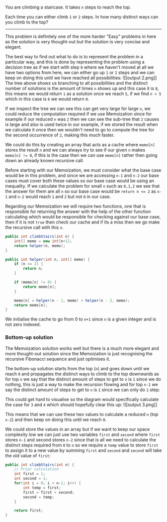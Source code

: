 You are climbing a staircase. It takes `n` steps to reach the top.

Each time you can either climb `1` or `2` steps. In how many distinct ways can you climb to the top?
***
This problem is definitely one of the more harder "Easy" problems in here as the solution is very thought-out but the solution is very concise and elegant.

The best way to find out what to do is to represent the problem in a particular way, and this is done by representing the problem using a decision tree as if we start with step `0` where we haven't moved at all we have two options from here, we can either go up `1` or `2` steps and we can keep on doing this until we have reached all possibilities:
![[output 2.png]]
The tree above shows us branching to all possibilities and the distinct number of solutions is the amount of times `n` shows up and this case it is `8`, this means we would return `1` as a solution once we reach `5`, if we find `n > 5` which in this case is `6` we would return `0`. 

If we inspect the tree we can see this can get very large for large `n`, we could reduce the computation required if we use Memoization since for example if our reduced `n` was `2` then we can see the sub-tree that `2` causes is large and also is used twice in our example, if we stored the result when we calculate it once then we wouldn't need to go to compute the tree for the second occurrence of `2`, making this much faster.

We could do this by creating an array that acts as a cache where `memo[n]` stores the result `n` and we can always try to see if our given `n` makes `memo[n] != 0`, if this is the case then we can use `memo[n]` rather then going down an already known recursive call. 

Before starting with our Memoization, we must consider what the base case would be in this problem, and since we are accessing `n-1` and `n-2` our base cases must cover both these values so our base case would be using an inequality. If we calculate the problem for small `n` such as `0,1,2` we see that the answer for them are all `n` so our base case would be `return n <= 2` as `n-1` and `n-2` would reach `1` and `2` but not `0` in our case.

Regarding our Memoization we will require two functions, one that is responsible for returning the answer with the help of the other function calculating which would be responsible for checking against our base case, then if it is not `true` then check our cache and if its a miss then we go make the recursive call with this `n`.

```java
public int climbStairs(int n) {
	int[] memo = new int[n+1];
	return helper(n, memo);
}

public int helper(int n, int[] memo) {
	if (n <= 2) {
		return n;
	}

	if (memo[n] != 0) {
		return memo[n];
	}

	memo[n] = helper(n - 1, memo) + helper(n - 2, memo);
	return memo[n];	
}
```
We initialise the cache to go from 0 to `n+1` since `n` is a given integer and is not zero indexed.
### Bottom-up solution
The Memoization solution works well but there is a much more elegant and more thought-out solution since the Memoization is just recognising the recursive Fibonacci sequence and just optimises it.

The bottom-up solution starts from the top (`n`) and goes down until we reach `0` and propagates the distinct ways to climb to the top downwards as for top `n` we say that the distinct amount of steps to get to `n` is `1` since we do nothing, this is just a way to make the recursion flowing and for top `n-1` we say the distinct amount of steps to get to `n` is `1` since we can only do `1` step:

This could get hard to visualise so the diagram would specifically calculate the case for `3` and `4` which should hopefully clear this up:
![[output 3.png]]


This means that we can use these two values to calculate a reduced `n` (top `n-2`) and then keep on doing this until we reach `0`. 

We could store the values in an array but if we want to keep our space complexity low we can just use two variables `first` and `second` where `first` stores `n-1` and second stores `n-2` since that is all we need to calculate the distinct steps required from `0` to `n` so we require a `temp` value to store `first` to assign it to a new value by summing `first` and `second` and `second` will take the old value of `first`:
```java
public int climbStairs(int n) {
	// Prior calculation
	int first = 1;
	int second = 1;
	for(int i = 0; i < n-1; i++) {
		int temp = first;
		first = first + second;
		second = temp;
	}

	return first;
}
```


